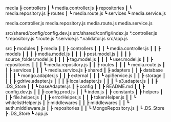 media
 ┣ controllers
 ┃ ┗ media.controller.js
 ┣ repositories
 ┃ ┗ media.repository.js
 ┣ routes
 ┃ ┗ media.route.js
 ┗ services
   ┗ media.service.js


media.controller.js
media.repository.js
media.route.js
media.service.js


src/shared/config/config.dev.js
src/shared/config/index.js
*.controller.js
*.repository.js
*.route.js
*.service.js
*.validator.js
src/app.js


src
 ┣ modules
 ┃ ┣ media
 ┃ ┃ ┣ controllers
 ┃ ┃ ┃ ┗ media.controller.js
 ┃ ┃ ┣ models
 ┃ ┃ ┃ ┣ media.model.js
 ┃ ┃ ┃ ┣ post.model.js
 ┃ ┃ ┃ ┣ source_folder.model.js
 ┃ ┃ ┃ ┣ tag.model.js
 ┃ ┃ ┃ ┗ user.model.js
 ┃ ┃ ┣ repositories
 ┃ ┃ ┃ ┗ media.repository.js
 ┃ ┃ ┣ routes
 ┃ ┃ ┃ ┗ media.route.js
 ┃ ┃ ┣ services
 ┃ ┃ ┃ ┗ media.service.js
 ┣ shared
 ┃ ┣ adapters
 ┃ ┃ ┣ database
 ┃ ┃ ┃ ┗ mongo.adapter.js
 ┃ ┃ ┣ external
 ┃ ┃ ┃ ┗ apiService.js
 ┃ ┃ ┣ storage
 ┃ ┃ ┃ ┣ gdrive.adapter.js
 ┃ ┃ ┃ ┣ local.adapter.js
 ┃ ┃ ┃ ┗ s3.adapter.js
 ┃ ┃ ┣ .DS_Store
 ┃ ┃ ┗ baseAdapter.js
 ┃ ┣ config
 ┃ ┃ ┣ README.md
 ┃ ┃ ┣ config.dev.js
 ┃ ┃ ┣ config.prod.js
 ┃ ┃ ┗ index.js
 ┃ ┣ constants
 ┃ ┣ helpers
 ┃ ┃ ┣ file.helper.js
 ┃ ┃ ┣ errorHelper.js
 ┃ ┃ ┣ tokenHelper.js
 ┃ ┃ ┗ whitelistHelper.js
 ┃ ┣ middlewares
 ┃ ┃ ┣ middlewares
 ┃ ┃ ┗ auth.middleware.js
 ┃ ┣ repositories
 ┃ ┃ ┗ MongoRepository.js
 ┃ ┗ .DS_Store
 ┣ .DS_Store
 ┗ app.js